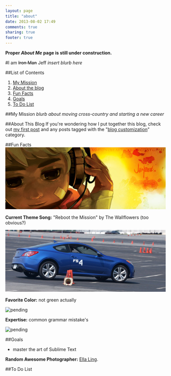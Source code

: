 ```yaml
---
layout: page
title: "about"
date: 2013-08-02 17:49
comments: true
sharing: true
footer: true
---
```


**Proper _About Me_ page is still under construction.**

#I am <del>Iron Man</del> Jeff
_insert blurb here_

##List of Contents
1. [My Mission](#my-mission)
2. [About the blog](#about-this-blog)
3. [Fun Facts](#fun-facts)
4. [Goals](#goals)
5. [To Do List](#to-do)

##My Mission<a id="my-mission"></a>
_blurb about moving cross-country and starting a new career_

##About This Blog<a id="about-this-blog"></a>
If you're wondering how I put together this blog, check out [my first post](/blog/2013/08/02/ready-set-octopress/) and any posts tagged with the "[blog customization](/blog/categories/blog-customization/)" category.

##Fun Facts<a id="fun-facts"></a>
![Bastion OST cover art](/images/about/bastion_OST_cover_sp.jpg)

**Current Theme Song:** "Reboot the Mission" by The Wallflowers (too obvious?)

![blue car](/images/about/autocross_sp.jpg)

**Favorite Color:** not green actually

![pending](http://pending)

**Expertise:** common grammar mistake's

![pending](http://pending)

##Goals
- master the art of Sublime Text

**Random Awesome Photographer:** [Ella Ling](http://www.ellaling.com).

##To Do List<a id="to-do"></a>
